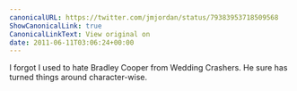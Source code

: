 ```yaml
---
canonicalURL: https://twitter.com/jmjordan/status/79383953718509568
ShowCanonicalLink: true
CanonicalLinkText: View original on
date: 2011-06-11T03:06:24+00:00
---
```

I forgot I used to hate Bradley Cooper from Wedding Crashers. He sure has turned things around character-wise.